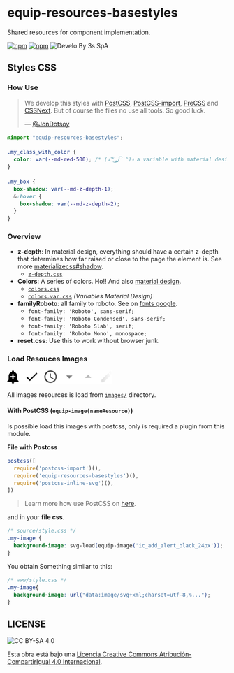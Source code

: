 # equip-resources-basestyles
Shared resources for component implementation.

[![npm](https://goo.gl/CuVcGV)](https://www.npmjs.com/package/equip-resources-basestyles)
[![npm](https://goo.gl/0ojMSs)](https://www.npmjs.com/package/equip-resources-basestyles)
![Develo By 3s SpA](https://goo.gl/yeo8X3)

## Styles CSS
### How Use

> We develop this styles with [PostCSS][], [PostCSS-import][], [PreCSS][] and [CSSNext][]. But of course the files no use all tools. So good luck.
>
> — [@JonDotsoy][]

```css
@import "equip-resources-basestyles";

.my_class_with_color {
  color: var(--md-red-500); /* (ง ͠° ͟ل͜ ͡°)ง a variable with material design */
}

.my_box {
  box-shadow: var(--md-z-depth-1);
  &:hover {
    box-shadow: var(--md-z-depth-2);
  }
}
```

### Overview

- **z-depth**: In material design, everything should have a certain z-depth that determines how far raised or close to the page the element is. See more [materializecss#shadow](http://materializecss.com/shadow.html).
    + [`z-depth.css`](https://github.com/JonDotsoy/equip-resources-basestyles/blob/master/css/z-depth.css)
- **Colors**: A series of colors. Ho!! And also [material design](https://www.npmjs.com/package/material-colors).
    + [`colors.css`](https://github.com/JonDotsoy/equip-resources-basestyles/blob/master/css/colors.css)
    + [`colors.var.css`](https://github.com/shuhei/material-colors/blob/master/dist/colors.var.css) *(Variables Material Design)*
- **familyRoboto**: all family to roboto. See on [fonts google](https://fonts.google.com/?query=roboto).
    + `font-family: 'Roboto', sans-serif;`
    + `font-family: 'Roboto Condensed', sans-serif;`
    + `font-family: 'Roboto Slab', serif;`
    + `font-family: 'Roboto Mono', monospace;`
- **reset.css**: Use this to work without browser junk.

### Load Resouces Images
![Preview Images](./assets/previewicons.png)

All images resources is load from [`images/`](https://github.com/JonDotsoy/equip-resources-basestyles/tree/master/images) directory.

#### With PostCSS (`equip-image(nameResource)`)
Is possible load this images with postcss, only is required a plugin from this module.

**File with Postcss**

```javascript
postcss([
  require('postcss-import')(),
  require('equip-resources-basestyles')(),
  require('postcss-inline-svg')(),
])
```

> Learn more how use PostCSS on [here](https://github.com/postcss/postcss#usage).

and in your **file css**.

```css
/* source/style.css */
.my-image {
  background-image: svg-load(equip-image('ic_add_alert_black_24px'));
}
```

You obtain Something similar to this:

```css
/* www/style.css */
.my-image{
  background-image: url("data:image/svg+xml;charset=utf-8,%...");
}
```

## LICENSE
![CC BY-SA 4.0](https://i.creativecommons.org/l/by-sa/4.0/80x15.png)

Esta obra está bajo una [Licencia Creative Commons Atribución-CompartirIgual 4.0 Internacional](http://creativecommons.org/licenses/by-sa/4.0/).

[@JonDotsoy]: https://github.com/jondotsoy
[PostCSS-import]: https://github.com/postcss/postcss-import
[PostCSS]: https://github.com/postcss/postcss
[PreCSS]: https://github.com/jonathantneal/precss
[CSSNext]: http://cssnext.io/
